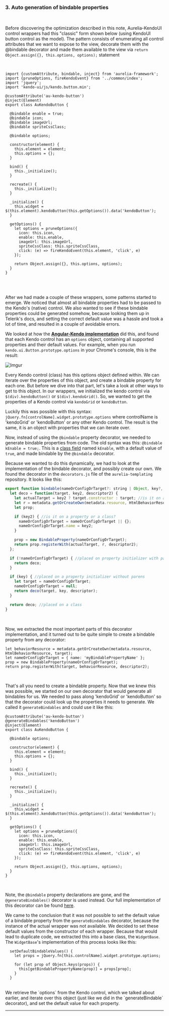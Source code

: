<br>

### 3. Auto generation of bindable properties
<br>

Before discovering the optimization described in this note, Aurelia-KendoUI control wrappers had this "classic" form shown below (using KendoUI button control as the model). The pattern consists of enumerating all control attributes that we want to expose to the view, decorate them with the @bindable decorator and made them available to the view via `return Object.assign({}, this.options, options);` statement

<br>

```
import {customAttribute, bindable, inject} from 'aurelia-framework';
import {pruneOptions, fireKendoEvent} from '../common/index';
import 'jquery';
import 'kendo-ui/js/kendo.button.min';

@customAttribute('au-kendo-button')
@inject(Element)
export class AuKendoButton {

  @bindable enable = true;
  @bindable icon;
  @bindable imageUrl;
  @bindable spriteCssClass;

  @bindable options;

  constructor(element) {
    this.element = element;
    this.options = {};
  }

  bind() {
    this._initialize();
  }

  recreate() {
    this._initialize();
  }

  _initialize() {
    this.widget = $(this.element).kendoButton(this.getOptions()).data('kendoButton');
  }

  getOptions() {
    let options = pruneOptions({
      icon: this.icon,
      enable: this.enable,
      imageUrl: this.imageUrl,
      spriteCssClass: this.spriteCssClass,
      click: (e) => fireKendoEvent(this.element, 'click', e)
    });

    return Object.assign({}, this.options, options);
  }
}
```
<br> <br>

After we had made a couple of these wrappers, some patterns started to emerge. We noticed that almost all bindable properties had to be passed to the Kendo's (native) control. We also wanted to see if these bindable properties could be generated somehow, because looking them up in Telerik's docs, and setting the correct default value was a hassle and took a lot of time, and resulted in a couple of avoidable errors.
<br>

We looked at how the **[Angular-Kendo implementation](http://docs.telerik.com/kendo-ui/AngularJS/introduction)** did this, and found that each Kendo control has an `options` object, containing all supported properties and their default values. For example, when you run `kendo.ui.Button.prototype.options` in your Chrome's console, this is the result:
<br>

![Imgur](http://i.imgur.com/FtCMiyc.png)

Every Kendo control (class) has this options object defined within. We can iterate over the properties of this object, and create a bindable property for each one. But before we dive into that part, let's take a look at other ways to get to this object. In our wrappers, we initialized the kendo control via `$(div).kendoButton()` or `$(div).kendoGrid()`. So, we wanted to get the properties of a Kendo control via `kendoGrid` or `kendoButton`.
<br>

Luckily this was possible with this syntax: `jQuery.fn[controlName].widget.prototype.options` where controlName is 'kendoGrid' or 'kendoButton' or any other Kendo control. The result is the same, it is an object with properties that we can iterate over.
<br>

Now, instead of using the `@bindable` property decorator, we needed to generate bindable properties from code. The old syntax was this: `@bindable kEnable = true;`. This is a [class field](https://github.com/jeffmo/es-class-fields-and-static-properties#es-class-fields--static-properties) named `kEnable`, with a default value of `true`, and made bindable by the `@bindable` decorator.
<br>

Because we wanted to do this dynamically, we had to look at the implementation of the bindable decorator, and possibly create our own. We found the decorator in the `decorators.js` file of the `aurelia-templating` repository. It looks like this:
<br>

```javascript
export function bindable(nameOrConfigOrTarget?: string | Object, key?, descriptor?): any {
  let deco = function(target, key2, descriptor2) {
    let actualTarget = key2 ? target.constructor : target; //is it on a property or a class?
    let r = metadata.getOrCreateOwn(metadata.resource, HtmlBehaviorResource, actualTarget);
    let prop;

    if (key2) { //is it on a property or a class?
      nameOrConfigOrTarget = nameOrConfigOrTarget || {};
      nameOrConfigOrTarget.name = key2;
    }

    prop = new BindableProperty(nameOrConfigOrTarget);
    return prop.registerWith(actualTarget, r, descriptor2);
  };

  if (!nameOrConfigOrTarget) { //placed on property initializer with parens
    return deco;
  }

  if (key) { //placed on a property initializer without parens
    let target = nameOrConfigOrTarget;
    nameOrConfigOrTarget = null;
    return deco(target, key, descriptor);
  }

  return deco; //placed on a class
}
```
<br>

Now, we extracted the most important parts of this decorator implementation, and it turned out to be quite simple to create a bindable property from any decorator:
<br>

```
let behaviorResource = metadata.getOrCreateOwn(metadata.resource, HtmlBehaviorResource, target);
let nameOrConfigOrTarget = { name: 'myBindablePropertyName' };
prop = new BindableProperty(nameOrConfigOrTarget);
return prop.registerWith(target, behaviorResource, descriptor2);
```
<br>

That's all you need to create a bindable property. Now that we knew this was possible, we started on our own decorator that would generate all bindables for us. We needed to pass along 'kendoGrid' or 'kendoButton' so that the decorator could look up the properties it needs to generate. We called it `generateBindables` and could use it like this:
<br>

```
@customAttribute('au-kendo-button')
@generateBindables('kendoButton')
@inject(Element)
export class AuKendoButton {

  @bindable options;

  constructor(element) {
    this.element = element;
    this.options = {};
  }

  bind() {
    this._initialize();
  }

  recreate() {
    this._initialize();
  }

  _initialize() {
    this.widget = $(this.element).kendoButton(this.getOptions()).data('kendoButton');
  }

  getOptions() {
    let options = pruneOptions({
      icon: this.icon,
      enable: this.enable,
      imageUrl: this.imageUrl,
      spriteCssClass: this.spriteCssClass,
      click: (e) => fireKendoEvent(this.element, 'click', e)
    });

    return Object.assign({}, this.options, options);
  }
}
```
<br>

Note, the `@bindable` property declarations are gone, and the `@generateBindables()` decorator is used instead. Our full implementation of this decorator can be found [here](https://github.com/aurelia-ui-toolkits/aurelia-kendoui-bridge/blob/master/src/common/decorators.js).
<br>

We came to the conclusion that it was not possible to set the default value of a bindable property from the `generateBindables` decorator, because the instance of the actual wrapper was not available. We decided to set these default values from the constructor of each wrapper. Because that would lead to duplicate code, we extracted this into a base class, the `WidgetBase`. The `WidgetBase`'s implementation of this process looks like this:
<br>

```
  setDefaultBindableValues() {
    let props = jQuery.fn[this.controlName].widget.prototype.options;

    for (let prop of Object.keys(props)) {
      this[getBindablePropertyName(prop)] = props[prop];
    }
  }
```
<br>
We retrieve the `options` from the Kendo control, which we talked about earlier, and iterate over this object (just like we did in the `generateBindable` decorator), and set the default value for each property.
<br>

* * *
